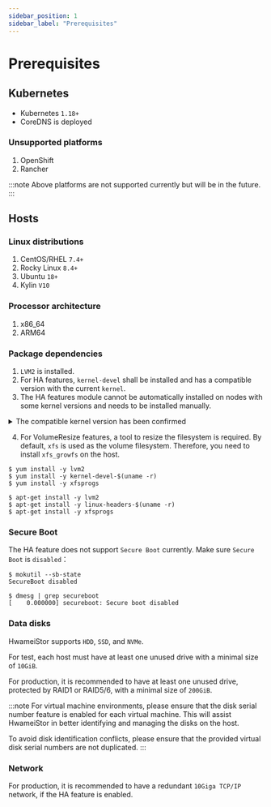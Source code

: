 ```yaml
---
sidebar_position: 1
sidebar_label: "Prerequisites"
---
```


# Prerequisites

## Kubernetes

- Kubernetes `1.18+`
- CoreDNS is deployed

### Unsupported platforms

1. OpenShift
2. Rancher

:::note
Above platforms are not supported currently but will be in the future.
:::

## Hosts

### Linux distributions

1. CentOS/RHEL `7.4+`
2. Rocky Linux `8.4+`
3. Ubuntu `18+`
4. Kylin `V10`

### Processor architecture

1. x86_64
2. ARM64

### Package dependencies

1. `LVM2` is installed.
2. For HA features, `kernel-devel` shall be installed and has a compatible version with the current `kernel`.
3. The HA features module cannot be automatically installed on nodes with some kernel versions and needs to be installed manually.

<details>
<summary>The compatible kernel version has been confirmed</summary>

```python
5.8.0-1043-azure
5.8.0-1042-azure
5.8.0-1041-azure
5.4.17-2102.205.7.2.el7uek
5.4.17-2011.0.7.el8uek
5.4.0-91
5.4.0-90
5.4.0-89
5.4.0-88
5.4.0-86
5.4.0-84
5.4.0-1064-azure
5.4.0-1063-azure
5.4.0-1062-azure
5.4.0-1061-azure
5.4.0-1060-aws
5.4.0-1059-azure
5.4.0-1059-aws
5.4.0-1058-azure
5.4.0-1058-aws
5.4.0-1057-aws
5.4.0-1056-aws
5.4.0-1055-aws
5.3.18-57.3
5.3.18-22.2
5.14.0-1.7.1.el9
5.11.0-1022-azure
5.11.0-1022-aws
5.11.0-1021-azure
5.11.0-1021-aws
5.11.0-1020-azure
5.11.0-1020-aws
5.11.0-1019-aws
5.11.0-1017-aws
5.11.0-1016-aws
5.10.0-8
5.10.0-7
5.10.0-6
4.9.215-36.el7
4.9.212-36.el7
4.9.206-36.el7
4.9.199-35.el7
4.9.188-35.el7
4.4.92-6.30.1
4.4.74-92.38.1
4.4.52-2.1
4.4.27-572.565306
4.4.0-217
4.4.0-216
4.4.0-214
4.4.0-213
4.4.0-210
4.4.0-1133-aws
4.4.0-1132-aws
4.4.0-1131-aws
4.4.0-1128-aws
4.4.0-1121-aws
4.4.0-1118-aws
4.19.19-5.0.8
4.19.0-8
4.19.0-6
4.19.0-5
4.19.0-16
4.18.0-80.1.2.el8_0
4.18.0-348.el8
4.18.0-305.el8
4.18.0-240.1.1.el8_3
4.18.0-193.el8
4.18.0-147.el8
4.15.0-163
4.15.0-162
4.15.0-161
4.15.0-159
4.15.0-158
4.15.0-156
4.15.0-112-lowlatency
4.15.0-1113-azure
4.15.0-1040-azure
4.15.0-1036-azure
4.14.35-2047.502.5.el7uek
4.14.35-1902.4.8.el7uek
4.14.35-1818.3.3.el7uek
4.14.248-189.473.amzn2
4.14.128-112.105.amzn2
4.13.0-1018-azure
4.12.14-95.3.1
4.12.14-25.25.1
4.12.14-197.29
4.12.14-120.1
4.1.12-124.49.3.1.el7uek
4.1.12-124.26.3.el6uek
4.1.12-124.21.1.el6uek
3.10.0-957.el7
3.10.0-862.el7
3.10.0-693.el7
3.10.0-693.21.1.el7
3.10.0-693.17.1.el7
3.10.0-514.6.2.el7
3.10.0-514.36.5.el7
3.10.0-327.el7
3.10.0-229.1.2.el7
3.10.0-123.20.1.el7
3.10.0-1160.el7
3.10.0-1127.el7
3.10.0-1062.el7
3.10.0-1049.el7
3.0.101-108.13.1
2.6.32-754.el6
2.6.32-696.el6
2.6.32-696.30.1.el6
2.6.32-696.23.1.el6
2.6.32-642.1.1.el6
2.6.32-573.1.1.el6
2.6.32-504.el6
```

</details>

4. For VolumeResize features, a tool to resize the filesystem is required. 
   By default, `xfs` is used as the volume filesystem. Therefore, you need to install `xfs_growfs` on the host.


```console title="CentOS/RHEL, Rocky and Kylin"
$ yum install -y lvm2
$ yum install -y kernel-devel-$(uname -r)
$ yum install -y xfsprogs
```

```console title="Ubuntu"
$ apt-get install -y lvm2
$ apt-get install -y linux-headers-$(uname -r)
$ apt-get install -y xfsprogs
```

### Secure Boot

The HA feature does not support `Secure Boot` currently. Make sure `Secure Boot` is `disabled`：

```console
$ mokutil --sb-state
SecureBoot disabled

$ dmesg | grep secureboot
[    0.000000] secureboot: Secure boot disabled
```

### Data disks

HwameiStor supports `HDD`, `SSD`, and `NVMe`.

For test, each host must have at least one unused drive with a minimal size of `10GiB`.

For production, it is recommended to have at least one unused drive, protected by RAID1 or RAID5/6, with a minimal size of `200GiB`.

:::note
For virtual machine environments, please ensure that the disk serial number feature is enabled for each virtual machine. This will assist HwameiStor in better identifying and managing the disks on the host.

To avoid disk identification conflicts, please ensure that the provided virtual disk serial numbers are not duplicated.
:::

### Network

For production, it is recommended to have a redundant `10Giga TCP/IP` network, if the HA feature is enabled.
